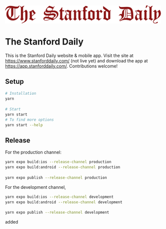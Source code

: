 [![The Stanford Daily logo](https://github.com/TheStanfordDaily/stanforddaily-graphic-assets/raw/master/DailyLogo/DailyLogo.png)](https://www.stanforddaily.com/)

# The Stanford Daily

This is the Stanford Daily website & mobile app. Visit the site at https://www.stanforddaily.com/ (not live yet) and download the app at https://app.stanforddaily.com/. Contributions welcome!

## Setup

```bash
# Installation
yarn

# Start
yarn start
# To find more options
yarn start --help
```

## Release

For the production channel:

```bash
yarn expo build:ios --release-channel production
yarn expo build:android --release-channel production

yarn expo publish --release-channel production
```

For the development channel,

```bash
yarn expo build:ios --release-channel development
yarn expo build:android --release-channel development

yarn expo publish --release-channel development
```
added
